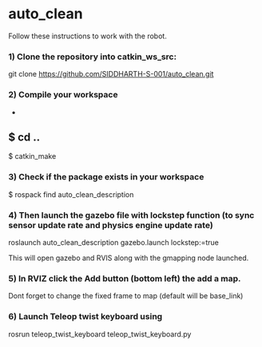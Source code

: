 # auto_clean
Follow these instructions to work with the robot.

### 1) Clone the repository into catkin_ws_src:
  git clone https://github.com/SIDDHARTH-S-001/auto_clean.git

### 2) Compile your workspace
  -
  $ cd ..
  -
  $ catkin_make
  
### 3) Check if the package exists in your workspace
  $ rospack find auto_clean_description
  
### 4) Then launch the gazebo file with lockstep function (to sync sensor update rate and physics engine update rate)
  roslaunch auto_clean_description gazebo.launch lockstep:=true

This will open gazebo and RVIS along with the gmapping node launched.
### 5) In RVIZ click the Add button (bottom left) the add a map.
   Dont forget to change the fixed frame to map (default will be base_link)

### 6) Launch Teleop twist keyboard using 
   rosrun teleop_twist_keyboard teleop_twist_keyboard.py 



